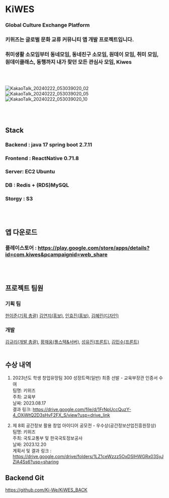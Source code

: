 # KiWES
### Global Culture Exchange Platform<br/>
### 키위즈는 글로벌 문화 교류 커뮤니티 앱 개발 프로젝트입니다.<br/>
### 취미생활 소모임부터 동네모임, 동네친구 소모임, 원데이 모임, 취미 모임,<br/> 원데이클래스, 동행까지 내가 찾던 모든 관심사 모임, Kiwes <br/>
<br/>
<br/>

![KakaoTalk_20240222_053039020_02](https://github.com/wodnd0131/kiwes_front/assets/62841992/2a0a926f-79e1-415f-939d-4763b3ff6f0d)
![KakaoTalk_20240222_053039020_05](https://github.com/wodnd0131/kiwes_front/assets/62841992/0e7d0031-b0a3-4910-8e03-e2b74b8fc673)
![KakaoTalk_20240222_053039020_10](https://github.com/wodnd0131/kiwes_front/assets/62841992/e89e7494-fc15-47d8-91a2-9d50d38c33ed)

<br/>
<br/>


## Stack
### Backend : java 17 spring boot 2.7.11 <br/>
### Frontend : ReactNative 0.71.8 <br/>
### Server: EC2 Ubuntu <br/>
### DB : Redis + (RDS)MySQL <br/>
### Storgy : S3 <br/>
<br/>
<br/>

## 앱 다운로드
### 플레이스토어 : https://play.google.com/store/apps/details?id=com.kiwes&pcampaignid=web_share
<br/>
<br/>

## 프로젝트 팀원
### 기획 팀
[한이준(기획 총괄)](https://www.linkedin.com/in/yijun-han-6a0771230/)
[김연지(홍보)](yeonji9892@gmail.com),
[인효진(홍보)](hyojin.in.mkt@gmail.com),
[김혜린(디자인)](ringaring_a@naver.com)
<br/>
### 개발
[김규리(개발 총괄)](https://github.com/kyuriiii),
[황재웅(풀스택&서버)](https://github.com/wodnd0131),
[성유진(프론트)](https://github.com/uuujini),
[김민수(프론트)](https://github.com/MinsuKim21)
<br/>
<br/>

## 수상 내역
1. 2023년도 학생 창업유망팀 300 성장트랙(일반) 최종 선발 - 교육부장관 인증서 수여 <br/>
팀명: 키위즈  <br/>
주최: 교육부 <br/>
날짜: 2023.08.17  <br/>
결과 링크: https://drive.google.com/file/d/1FrNpUccQuzY-4_OXiWtQ2D3sHvF2FX_S/view?usp=drive_link  <br/>

3. 제 8회 공간정보 활용 창업 아이디어 공모전 - 우수상(공간정보산업진흥원장상) <br/>
팀명: 키위즈  <br/>
주최: 국토교통부 및 한국국토정보공사 <br/>
날짜: 2023.12.20  <br/>
계획서 및 결과 링크 : https://drive.google.com/drive/folders/1LZ1ceWzzz5OxDSlHWGRx03SyJZlA4Ss6?usp=sharing  <br/>


## Backend Git
https://github.com/Ki-We/KiWES_BACK
